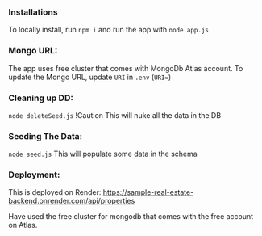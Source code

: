 ### Installations 

To locally install, run `npm i` and run the app with `node app.js`

### Mongo URL:
The app uses free cluster that comes with MongoDb Atlas account. To update the Mongo URL, update `URI` in `.env` (`URI=`)

### Cleaning up DD:

`node deleteSeed.js` !Caution This will nuke all the data in the DB

### Seeding The Data:

`node seed.js` This will populate some data in the schema

### Deployment:

This is deployed on Render: 
https://sample-real-estate-backend.onrender.com/api/properties

Have used the free cluster for mongodb that comes with the free account on Atlas.
